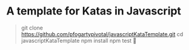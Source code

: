 # A template for Katas in Javascript
> git clone https://github.com/pfogartypivotal/javascriptKataTemplate.git
> cd javascriptKataTemplate
> npm install
> npm test
🎯
